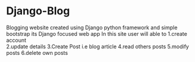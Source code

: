# Django-Blog
Blogging website created using Django python framework and simple bootstrap its Django focused web app
In this site user will able to 
  1.create account <br>
  2.update details
  3.Create Post i.e blog article
  4.read others posts
  5.modify posts
  6.delete own posts

